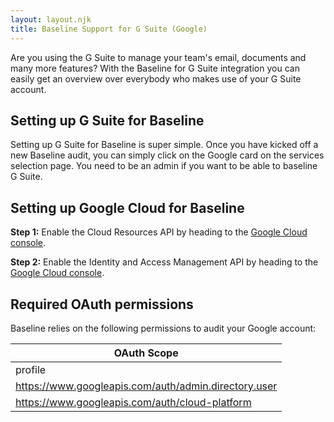 ```yaml
---
layout: layout.njk
title: Baseline Support for G Suite (Google)
---
```


Are you using the G Suite to manage your team's email, documents and many more features? 
With the Baseline for G Suite integration you can easily get an overview over everybody who makes use of your G Suite account.

## Setting up G Suite for Baseline

Setting up G Suite for Baseline is super simple. Once you have kicked off a new Baseline audit, you can simply click on the Google card on the services selection page. 
You need to be an admin if you want to be able to baseline G Suite.

## Setting up Google Cloud for Baseline

**Step 1:** Enable the Cloud Resources API by heading to the [Google Cloud console](https://console.developers.google.com/apis/library/cloudresourcemanager.googleapis.com).

**Step 2:** Enable the Identity and Access Management API by heading to the [Google Cloud console](https://console.developers.google.com/apis/api/iam.googleapis.com).
 

## Required OAuth permissions

Baseline relies on the following permissions to audit your Google account:

| OAuth Scope                                          |
|------------------------------------------------------|
| profile                                              |
| https://www.googleapis.com/auth/admin.directory.user |
| https://www.googleapis.com/auth/cloud-platform       |

